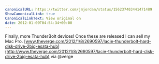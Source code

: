 ```yaml
---
canonicalURL: https://twitter.com/jmjordan/status/156237403441471489
ShowCanonicalLink: true
CanonicalLinkText: View original on
date: 2012-01-09T04:54:34+00:00
---
```

Finally, more ThunderBolt devices! Once these are released I can sell my Mac Pro. [www.theverge.com/2012/1/8/2690597/lacie-thunderbolt-hard-disk-drive-2big-esata-hub](http://www.theverge.com/2012/1/8/2690597/lacie-thunderbolt-hard-disk-drive-2big-esata-hub) via @verge